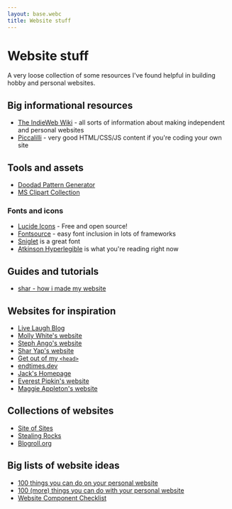```yaml
---
layout: base.webc
title: Website stuff
---
```


# Website stuff

A very loose collection of some resources I've found helpful in building hobby and personal websites.

## Big informational resources
<div class="lines-list">

- [The IndieWeb Wiki](https://indieweb.org/) - all sorts of information about making independent and personal websites
- [Piccalilli](https://piccalil.li/) - very good HTML/CSS/JS content if you're coding your own site
</div>

## Tools and assets
<div class="lines-list">

- [Doodad Pattern Generator](https://doodad.dev/pattern-generator/)
- [MS Clipart Collection](https://dn721601.ca.archive.org/0/items/MS_Clipart_Collection_SVG/search/search.html)
</div>

### Fonts and icons
<div class="lines-list">

- [Lucide Icons](https://lucide.dev/) - Free and open source!
- [Fontsource](https://fontsource.org/) - easy font inclusion in lots of frameworks
- [Sniglet](https://fontsource.org/fonts/sniglet) is a great font
- [Atkinson Hyperlegible](https://www.brailleinstitute.org/freefont/) is what you're reading right now
</div>

## Guides and tutorials
<div class="lines-list">

- [shar - how i made my website](https://www.youtube.com/watch?v=_tWh4cYCTv0)
</div>


## Websites for inspiration
<div class="lines-list">

- [Live Laugh Blog](https://livelaugh.blog/)
- [Molly White's website](https://www.mollywhite.net/)
- [Steph Ango's website](https://stephango.com/)
- [Shar Yap's website](https://www.sharyap.com/)
- [Get out of my `<head>`](https://getoutofmyhead.dev/)
- [endtimes.dev](https://endtimes.dev/)
- [Jack's Homepage](https://www.jackis.online/)
- [Everest Pipkin's website](https://everest-pipkin.com/#)
- [Maggie Appleton's website](https://maggieappleton.com/)
</div>

## Collections of websites
<div class="lines-list">

- [Site of Sites](https://www.siteofsites.co/)
- [Stealing Rocks](https://www.stealing.rocks/)
- [Blogroll.org](https://blogroll.org)
</div>

## Big lists of website ideas
<div class="lines-list">

- [100 things you can do on your personal website](https://jamesg.blog/2024/02/19/personal-website-ideas)
- [100 (more) things you can do with your personal website](https://jamesg.blog/2024/03/10/100-more-personal-website-ideas)
- [Website Component Checklist](https://shellsharks.com/notes/2023/08/15/website-component-checklist)
</div>
